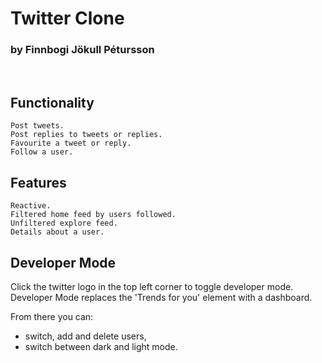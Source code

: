 # Twitter Clone

### by Finnbogi Jökull Pétursson
<br>


## Functionality
```
Post tweets.
Post replies to tweets or replies.
Favourite a tweet or reply.
Follow a user.
```
## Features
```
Reactive.
Filtered home feed by users followed.
Unfiltered explore feed.
Details about a user.
```
## Developer Mode
Click the twitter logo in the top left corner to toggle developer mode.
Developer Mode replaces the 'Trends for you' element with a dashboard.

From there you can: 

<ul>
<li>switch, add and delete users,</li>
<li>switch between dark and light mode.</li>
</ul>
